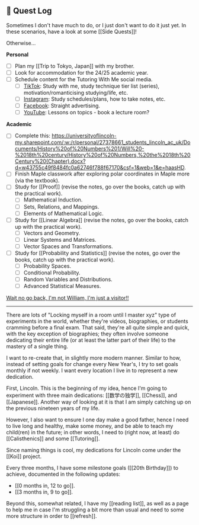 ## 📜 Quest Log

Sometimes I don't have much to do, or I just don't want to do it just yet. In these scenarios, have a look at some [[Side Quests]]!

Otherwise...

**Personal**
- [ ] Plan my [[Trip to Tokyo, Japan]] with my brother.
- [ ] Look for accommodation for the 24/25 academic year.
- [ ] Schedule content for the Tutoring With Me social media.
	- [ ] [TikTok](https://www.tiktok.com/@tutoringwithwill): Study with me, study technique tier list (series), motivation/romanticising studying/life, etc.
	- [ ] [Instagram](https://www.instagram.com/tutoringwithwill): Study schedules/plans, how to take notes, etc.
	- [ ] [Facebook](https://www.facebook.com/tutoringwithwill): Straight advertising.
	- [ ] [YouTube](https://www.youtube.com/@tutoringwithwill): Lessons on topics - book a lecture room?

**Academic**
- [ ] Complete this: https://universityoflincoln-my.sharepoint.com/:w:/r/personal/27378661_students_lincoln_ac_uk/Documents/History%20of%20Numbers%201/Will%20-%2018th%20century/History%20of%20Numbers,%20the%2018th%20Century%20(Chapter).docx?d=w43755c49f8484fc0a62746f788f67170&csf=1&web=1&e=haasHD.
- [ ] Finish Maple classwork after exploring polar coordinates in Maple more (via the textbook).
- [ ] Study for [[Proof]] (revise the notes, go over the books, catch up with the practical work).
	- [ ] Mathematical Induction.
	- [ ] Sets, Relations, and Mappings.
	- [ ] Elements of Mathematical Logic.
- [ ] Study for [[Linear Algebra]] (revise the notes, go over the books, catch up with the practical work).
	- [ ] Vectors and Geometry.
	- [ ] Linear Systems and Matrices.
	- [ ] Vector Spaces and Transformations.
- [ ] Study for [[Probability and Statistics]] (revise the notes, go over the books, catch up with the practical work).
	- [ ] Probability Spaces.
	- [ ] Conditional Probability.
	- [ ] Random Variables and Distributions.
	- [ ] Advanced Statistical Measures.

[Wait no go back, I'm not William, I'm just a visitor!!](index.md)

___

There are lots of "Locking myself in a room until I master xyz" type of experiments in the world, whether they're videos, biographies, or students cramming before a final exam. That said, they're all quite simple and quick, with the key exception of biographies; they often involve someone dedicating their entire life (or at least the latter part of their life) to the mastery of a single thing.

I want to re-create that, in slightly more modern manner. Similar to how, instead of setting goals for change every New Year's, I try to set goals monthly if not weekly. I want every location I live in to represent a new dedication.

First, Lincoln. This is the beginning of my idea, hence I'm going to experiment with three main dedications: [[数学の独学]], [[Chess]], and [[Japanese]]. Another way of looking at it is that I am simply catching up on the previous nineteen years of my life.

However, I also want to ensure I one day make a good father, hence I need to live long and healthy, make some money, and be able to teach my child(ren) in the future; in other words, I need to (right now, at least) do [[Calisthenics]] and some [[Tutoring]].

Since naming things is cool, my dedications for Lincoln come under the [[Koi]] project.

Every three months, I have some milestone goals ([[20th Birthday]]) to achieve, documented in the following updates:

- [[0 months in, 12 to go]].
- [[3 months in, 9 to go]].

Beyond this, somewhat related, I have my [[reading list]], as well as a page to help me in case I'm struggling a bit more than usual and need to some more structure in order to [[refresh]].